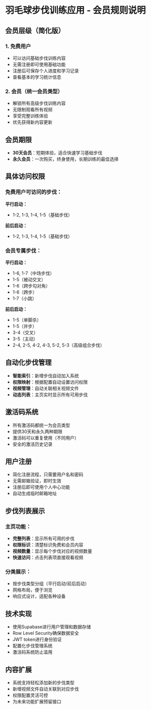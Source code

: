 # 羽毛球步伐训练应用 - 会员规则说明

## 会员层级（简化版）

### 1. 免费用户
- 可以访问基础步伐训练内容
- 无需注册即可使用基础功能
- 注册后可保存个人进度和学习记录
- 查看基本的学习统计信息

### 2. 会员（统一会员类型）
- 解锁所有高级步伐训练内容
- 无限制观看所有视频
- 享受完整训练体验
- 优先获得新内容更新

## 会员期限
- **30天会员**：短期体验，适合快速学习基础步伐
- **永久会员**：一次购买，终身使用，长期训练的最佳选择

## 具体访问权限

### 免费用户可访问的步伐：
**平行启动：**
- 1-2, 1-3, 1-4, 1-5（基础步伐）

**前后启动：**
- 1-2, 1-3, 1-4, 1-5（基础步伐）

### 会员专属步伐：
**平行启动：**
- 1-6, 1-7（中场步伐）
- 1-5（被动交叉）
- 1-6（跨步勾对角）
- 1-6（跨步）
- 1-7（小跳）

**前后启动：**
- 1-5（单脚杀）
- 1-5（并步）
- 3-4（交叉）
- 3-5（主动）
- 2-4, 2-5, 4-2, 4-3, 5-2, 5-3（高级组合步伐）


## 自动化步伐管理
- **智能索引**：新增步伐自动加入系统
- **权限映射**：根据配置自动设置访问权限
- **视频管理**：自动关联相关视频文件
- **动态列表**：主页实时显示所有可用步伐

## 激活码系统
- 所有激活码都统一为会员类型
- 提供30天和永久两种期限
- 激活码可以重复使用（不同用户）
- 安全的激活历史记录

## 用户注册
- 简化注册流程，只需要用户名和密码
- 无需邮箱验证，即时生效
- 注册后即可使用个人中心功能
- 自动生成临时邮箱地址

## 步伐列表展示
### 主页功能：
- **完整列表**：显示所有可用的步伐
- **权限标识**：清楚标识免费和会员内容
- **视频数量**：显示每个步伐对应的视频数量
- **快速访问**：点击列表项直接观看视频

### 分类展示：
- 按步伐类型分组（平行启动/前后启动）
- 网格布局，便于浏览
- 响应式设计，适配各种设备

## 技术实现
- 使用Supabase进行用户管理和数据存储
- Row Level Security确保数据安全
- JWT token进行身份验证
- 配置化步伐管理系统
- 激活码系统防止滥用

## 内容扩展
- 系统支持轻松添加新的步伐类型
- 新增视频文件自动关联到对应步伐
- 权限配置灵活可控
- 为未来功能扩展预留接口